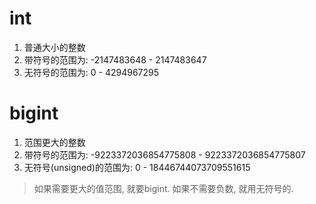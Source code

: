 # int
1. 普通大小的整数
2. 带符号的范围为: -2147483648 - 2147483647
3. 无符号的范围为: 0 - 4294967295

# bigint
1. 范围更大的整数
2. 带符号的范围为: -9223372036854775808 - 9223372036854775807
3. 无符号(unsigned)的范围为: 0 - 18446744073709551615

> 如果需要更大的值范围, 就要bigint. 如果不需要负数, 就用无符号的.